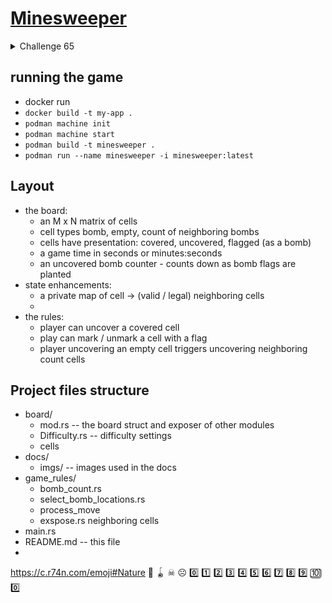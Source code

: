 # [Minesweeper](https://codingchallenges.substack.com/p/coding-challenge-65-minesweeper)

<details>
<summary>Challenge 65</summary>

### Coding Challenge #65 - Minesweeper

Level up as a software engineer by building a classic game.

### The Challenge - Building Your Own Minesweeper Game

The rules of Minesweeper are relatively simple. The board is divided into a
grid, with mines randomly distributed in the grid cells. To win, you need to
open all the cells that you can without triggering a mine. You mark off where
the mines are.

The number on a cell shows the number of cells adjacent to it that contain
mines. Using this information, you can determine if a cell is safe or if it
contains a mine. Cells believed to contain a mine can be marked with a flag.

<div align="center">
<img alt="classic board" src="docs/imgs/the-classic-board.png" width="50%"/>
</div>

#### Step Zero

In this step, pick the programming language and development environment you’re
going to use. Consider trying something different - this would be a great
project to try a front-end stack if you’re a back-end developer and vice versa.

If you’re from a data engineering or site-reliability engineering background
you could leverage your knowledge of Python with PyGame or Go with Ebitenegine.
Rustaceans can check out [are we game yet](https://substack.com/redirect/57393075-698a-41a4-96c4-b43a50b881f3?j=eyJ1IjoiM2kweHp3In0.eqoqIq9l1pkHHeZL7RZc_Dhwm19HgvanBSy9MG77Yzk) for useful crates.

Minesweeper is relatively simple and as such, it’s a great platform for
learning a new technology, or programming language.

You could create your own graphics for the game or there are some on
opengameart.org that you can use.

#### Step 1

In this step your goal is to draw the grid for the initial game state. It
should look something like this:

<div align="center">
<img alt="initial board" src="docs/imgs/initial-board.png" width="50%"/>
</div>

The left hand number - 99 here - shows the number of mines left to find and the
right hand number is the time in seconds since starting the game.

#### Step 2

In this step your goal is to reveal the mine / safe state after a cell is
clicked on. That should look something like this:

<div align="center">
<img alt="first cell" src="docs/imgs/first-cell.png" width="50%"/>
</div>

#### Step 3

In this step your goal is to detect hitting a mine, reveal the mines not found
and offer to play again. For example:

<div align="center">
<img alt="kaboom" src="docs/imgs/kaboom.png" width="50%"/>
</div>

Opting to play again should re-start the game.

#### Step 4

In this step your goal is to detect a win. A win is when all the mines are
found. For example:

<div align="center">
<img alt="winning" src="docs/imgs/winning.png" width="25%"/>
</div>

#### Going Further

You can take this further by offering different size playing areas, the bigger
the area the harder the game. You could also add a league table so people can
record their best scores.
</details>

## running the game

- docker run
- `docker build -t my-app .`
- `podman machine init`
- `podman machine start`
- `podman build -t minesweeper .`
- `podman run --name minesweeper -i minesweeper:latest`

## Layout
- the board:
    - an M x N matrix of cells
    - cell types bomb, empty, count of neighboring bombs
    - cells have presentation: covered, uncovered, flagged (as a bomb)
    - a game time in seconds or minutes:seconds
    - an uncovered bomb counter - counts down as bomb flags are planted
- state enhancements:
    - a private map of cell -> (valid / legal) neighboring cells
    -
- the rules:
    - player can uncover a covered cell
    - play can mark / unmark a cell with a flag
    - player uncovering an empty cell triggers uncovering neighboring count cells

## Project files structure
- board/
    - mod.rs -- the board struct and exposer of other modules
    - Difficulty.rs -- difficulty settings
    - cells
- docs/
    - imgs/ -- images used in the docs
- game_rules/
    - bomb_count.rs
    - select_bomb_locations.rs
    - process_move
    - exspose.rs neighboring cells
- main.rs
- README.md -- this file
-


https://c.r74n.com/emoji#Nature
🚩
🪀
☠
☹
0️⃣ 1️⃣ 2️⃣ 3️⃣ 4️⃣ 5️⃣ 6️⃣ 7️⃣ 8️⃣ 9️⃣ 🔟
0️⃣
